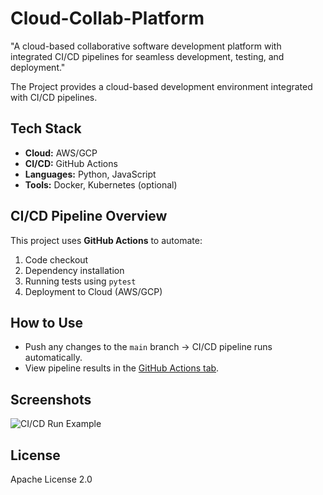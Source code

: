 # Cloud-Collab-Platform
 "A cloud-based collaborative software development platform with integrated CI/CD pipelines for seamless development, testing, and deployment."

The Project provides a cloud-based development environment integrated with CI/CD pipelines.

## Tech Stack
- **Cloud:** AWS/GCP
- **CI/CD:** GitHub Actions
- **Languages:** Python, JavaScript
- **Tools:** Docker, Kubernetes (optional)

## CI/CD Pipeline Overview
This project uses **GitHub Actions** to automate:
1. Code checkout 
2. Dependency installation 
3. Running tests using `pytest` 
4. Deployment to Cloud (AWS/GCP) 

## How to Use
- Push any changes to the `main` branch → CI/CD pipeline runs automatically.
- View pipeline results in the [GitHub Actions tab](https://github.com/KayBe05/cloud-collab-platform/actions).

## Screenshots
![CI/CD Run Example](URL-to-your-screenshot)

## License
Apache License 2.0
